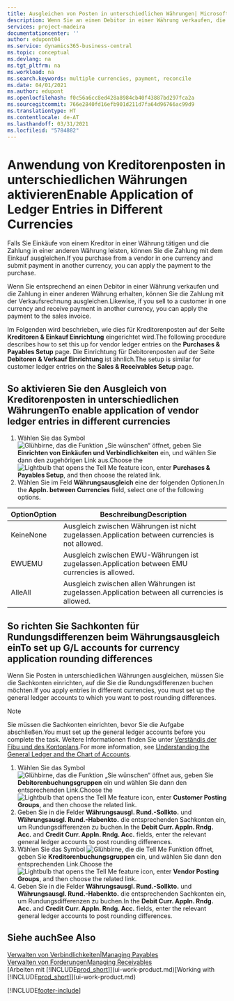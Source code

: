 ```yaml
---
title: Ausgleichen von Posten in unterschiedlichen Währungen| Microsoft Docs
description: Wenn Sie an einen Debitor in einer Währung verkaufen, die Zahlung jedoch in einer anderen Währung erfolgt, kann die Rechnung mit der Zahlung ausgeglichen werden.
services: project-madeira
documentationcenter: ''
author: edupont04
ms.service: dynamics365-business-central
ms.topic: conceptual
ms.devlang: na
ms.tgt_pltfrm: na
ms.workload: na
ms.search.keywords: multiple currencies, payment, reconcile
ms.date: 04/01/2021
ms.author: edupont
ms.openlocfilehash: f0c56a6cc8ed428a8984cb40f43887bd297fca2a
ms.sourcegitcommit: 766e2840fd16efb901d211d7fa64d96766ac99d9
ms.translationtype: HT
ms.contentlocale: de-AT
ms.lasthandoff: 03/31/2021
ms.locfileid: "5784882"
---
```

# <a name="enable-application-of-ledger-entries-in-different-currencies"></a><span data-ttu-id="8a912-103">Anwendung von Kreditorenposten in unterschiedlichen Währungen aktivieren</span><span class="sxs-lookup"><span data-stu-id="8a912-103">Enable Application of Ledger Entries in Different Currencies</span></span>
<span data-ttu-id="8a912-104">Falls Sie Einkäufe von einem Kreditor in einer Währung tätigen und die Zahlung in einer anderen Währung leisten, können Sie die Zahlung mit dem Einkauf ausgleichen.</span><span class="sxs-lookup"><span data-stu-id="8a912-104">If you purchase from a vendor in one currency and submit payment in another currency, you can apply the payment to the purchase.</span></span>

<span data-ttu-id="8a912-105">Wenn Sie entsprechend an einen Debitor in einer Währung verkaufen und die Zahlung in einer anderen Währung erhalten, können Sie die Zahlung mit der Verkaufsrechnung ausgleichen.</span><span class="sxs-lookup"><span data-stu-id="8a912-105">Likewise, if you sell to a customer in one currency and receive payment in another currency, you can apply the payment to the sales invoice.</span></span>

<span data-ttu-id="8a912-106">Im Folgenden wird beschrieben, wie dies für Kreditorenposten auf der Seite **Kreditoren & Einkauf Einrichtung** eingerichtet wird.</span><span class="sxs-lookup"><span data-stu-id="8a912-106">The following procedure describes how to set this up for vendor ledger entries on the **Purchases & Payables Setup** page.</span></span> <span data-ttu-id="8a912-107">Die Einrichtung für Debitorenposten auf der Seite **Debitoren & Verkauf Einrichtung** ist ähnlich.</span><span class="sxs-lookup"><span data-stu-id="8a912-107">The setup is similar for customer ledger entries on the **Sales & Receivables Setup** page.</span></span>

## <a name="to-enable-application-of-vendor-ledger-entries-in-different-currencies"></a><span data-ttu-id="8a912-108">So aktivieren Sie den Ausgleich von Kreditorenposten in unterschiedlichen Währungen</span><span class="sxs-lookup"><span data-stu-id="8a912-108">To enable application of vendor ledger entries in different currencies</span></span>
1. <span data-ttu-id="8a912-109">Wählen Sie das Symbol ![Glühbirne, das die Funktion „Sie wünschen“ öffnet](media/ui-search/search_small.png "Tell Me-Funktion"), geben Sie **Einrichten von Einkäufen und Verbindlichkeiten** ein, und wählen Sie dann den zugehörigen Link aus.</span><span class="sxs-lookup"><span data-stu-id="8a912-109">Choose the ![Lightbulb that opens the Tell Me feature](media/ui-search/search_small.png "Tell me what you want to do") icon, enter **Purchases & Payables Setup**, and then choose the related link.</span></span>
2. <span data-ttu-id="8a912-110">Wählen Sie im Feld **Währungsausgleich** eine der folgenden Optionen.</span><span class="sxs-lookup"><span data-stu-id="8a912-110">In the **Appln. between Currencies** field, select one of the following options.</span></span>

| <span data-ttu-id="8a912-111">Option</span><span class="sxs-lookup"><span data-stu-id="8a912-111">Option</span></span> | <span data-ttu-id="8a912-112">Beschreibung</span><span class="sxs-lookup"><span data-stu-id="8a912-112">Description</span></span> |
| --- | --- |
| <span data-ttu-id="8a912-113">Keine</span><span class="sxs-lookup"><span data-stu-id="8a912-113">None</span></span> |<span data-ttu-id="8a912-114">Ausgleich zwischen Währungen ist nicht zugelassen.</span><span class="sxs-lookup"><span data-stu-id="8a912-114">Application between currencies is not allowed.</span></span> |
| <span data-ttu-id="8a912-115">EWU</span><span class="sxs-lookup"><span data-stu-id="8a912-115">EMU</span></span> |<span data-ttu-id="8a912-116">Ausgleich zwischen EWU-Währungen ist zugelassen.</span><span class="sxs-lookup"><span data-stu-id="8a912-116">Application between EMU currencies is allowed.</span></span> |
| <span data-ttu-id="8a912-117">Alle</span><span class="sxs-lookup"><span data-stu-id="8a912-117">All</span></span> |<span data-ttu-id="8a912-118">Ausgleich zwischen allen Währungen ist zugelassen.</span><span class="sxs-lookup"><span data-stu-id="8a912-118">Application between all currencies is allowed.</span></span> |

## <a name="to-set-up-gl-accounts-for-currency-application-rounding-differences"></a><span data-ttu-id="8a912-119">So richten Sie Sachkonten für Rundungsdifferenzen beim Währungsausgleich ein</span><span class="sxs-lookup"><span data-stu-id="8a912-119">To set up G/L accounts for currency application rounding differences</span></span>  
<span data-ttu-id="8a912-120">Wenn Sie Posten in unterschiedlichen Währungen ausgleichen, müssen Sie die Sachkonten einrichten, auf die Sie die Rundungsdifferenzen buchen möchten.</span><span class="sxs-lookup"><span data-stu-id="8a912-120">If you apply entries in different currencies, you must set up the general ledger accounts to which you want to post rounding differences.</span></span>  

> [!NOTE]  
>  <span data-ttu-id="8a912-121">Sie müssen die Sachkonten einrichten, bevor Sie die Aufgabe abschließen.</span><span class="sxs-lookup"><span data-stu-id="8a912-121">You must set up the general ledger accounts before you complete the task.</span></span> <span data-ttu-id="8a912-122">Weitere Informationen finden Sie unter [Verständis der Fibu und des Kontoplans](finance-general-ledger.md).</span><span class="sxs-lookup"><span data-stu-id="8a912-122">For more information, see [Understanding the General Ledger and the Chart of Accounts](finance-general-ledger.md).</span></span>

1. <span data-ttu-id="8a912-123">Wählen Sie das Symbol ![Glühbirne, das die Funktion „Sie wünschen“ öffnet](media/ui-search/search_small.png "Tell Me-Funktion") aus, geben Sie **Debitorenbuchungsgruppen** ein und wählen Sie dann den entsprechenden Link.</span><span class="sxs-lookup"><span data-stu-id="8a912-123">Choose the ![Lightbulb that opens the Tell Me feature](media/ui-search/search_small.png "Tell me what you want to do") icon, enter **Customer Posting Groups**, and then choose the related link.</span></span>  
2. <span data-ttu-id="8a912-124">Geben Sie in die Felder **Währungsausgl. Rund.-Sollkto.** und **Währungsausgl. Rund.-Habenkto.** die entsprechenden Sachkonten ein, um Rundungsdifferenzen zu buchen.</span><span class="sxs-lookup"><span data-stu-id="8a912-124">In the **Debit Curr. Appln. Rndg. Acc.** and **Credit Curr. Appln. Rndg. Acc.** fields, enter the relevant general ledger accounts to post rounding differences.</span></span>  
3. <span data-ttu-id="8a912-125">Wählen Sie das Symbol ![Glühbirne, die die Tell Me Funktion öffnet](media/ui-search/search_small.png "Tell Me-Funktion"), geben Sie **Kreditorenbuchungsgruppen** ein, und wählen Sie dann den entsprechenden Link.</span><span class="sxs-lookup"><span data-stu-id="8a912-125">Choose the ![Lightbulb that opens the Tell Me feature](media/ui-search/search_small.png "Tell me what you want to do") icon, enter **Vendor Posting Groups**, and then choose the related link.</span></span>  
4. <span data-ttu-id="8a912-126">Geben Sie in die Felder **Währungsausgl. Rund.-Sollkto.** und **Währungsausgl. Rund.-Habenkto.** die entsprechenden Sachkonten ein, um Rundungsdifferenzen zu buchen.</span><span class="sxs-lookup"><span data-stu-id="8a912-126">In the **Debit Curr. Appln. Rndg. Acc.** and **Credit Curr. Appln. Rndg. Acc.** fields, enter the relevant general ledger accounts to post rounding differences.</span></span>  

## <a name="see-also"></a><span data-ttu-id="8a912-127">Siehe auch</span><span class="sxs-lookup"><span data-stu-id="8a912-127">See Also</span></span>
[<span data-ttu-id="8a912-128">Verwalten von Verbindlichkeiten|</span><span class="sxs-lookup"><span data-stu-id="8a912-128">Managing Payables</span></span>](payables-manage-payables.md)  
[<span data-ttu-id="8a912-129">Verwalten von Forderungen</span><span class="sxs-lookup"><span data-stu-id="8a912-129">Managing Receivables</span></span>](receivables-manage-receivables.md)  
<span data-ttu-id="8a912-130">[Arbeiten mit [!INCLUDE[prod_short](includes/prod_short.md)]](ui-work-product.md)</span><span class="sxs-lookup"><span data-stu-id="8a912-130">[Working with [!INCLUDE[prod_short](includes/prod_short.md)]](ui-work-product.md)</span></span>


[!INCLUDE[footer-include](includes/footer-banner.md)]